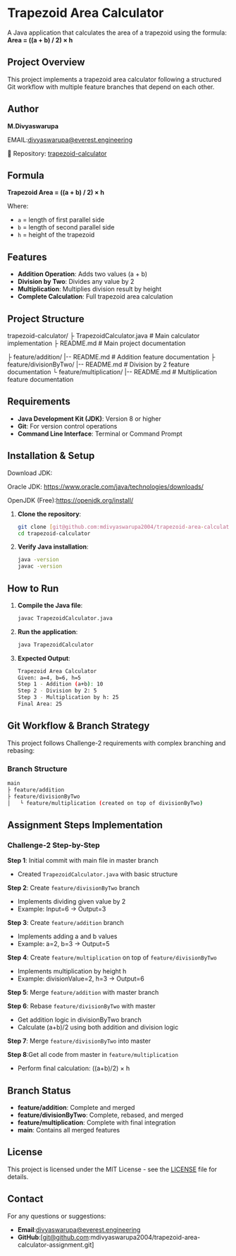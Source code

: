 # Trapezoid Area Calculator

A Java application that calculates the area of a trapezoid using the formula: **Area = ((a + b) / 2) × h**

## Project Overview

This project implements a trapezoid area calculator following a structured Git workflow with multiple feature branches that depend on each other.

## Author

**M.Divyaswarupa**

EMAIL:divyaswarupa@everest.engineering

🔗 Repository: [trapezoid-calculator](git@github.com:mdivyaswarupa2004/trapezoid-area-calculator-assignment.git)

## Formula

**Trapezoid Area = ((a + b) / 2) × h**

Where:
- `a` = length of first parallel side
- `b` = length of second parallel side  
- `h` = height of the trapezoid

## Features

- **Addition Operation**: Adds two values (a + b)
- **Division by Two**: Divides any value by 2
- **Multiplication**: Multiplies division result by height
- **Complete Calculation**: Full trapezoid area calculation

## Project Structure
trapezoid-calculator/
├ TrapezoidCalculator.java    # Main calculator implementation
├ README.md                   # Main project documentation

├ feature/addition/
   |--    README.md              # Addition feature documentation
├ feature/divisionByTwo/
   |-- README.md              # Division by 2 feature documentation
└ feature/multiplication/
    |-- README.md              # Multiplication feature documentation

## Requirements

- **Java Development Kit (JDK)**: Version 8 or higher
- **Git**: For version control operations
- **Command Line Interface**: Terminal or Command Prompt

## Installation & Setup

Download JDK:

Oracle JDK: <https://www.oracle.com/java/technologies/downloads/>

OpenJDK (Free):<https://openjdk.org/install/>

1. **Clone the repository**:

   ```bash
   git clone [git@github.com:mdivyaswarupa2004/trapezoid-area-calculator-assignment.git]
   cd trapezoid-calculator
   ```

2. **Verify Java installation**:

   ```bash
   java -version
   javac -version
   ```

## How to Run

1. **Compile the Java file**:

   ```bash
   javac TrapezoidCalculator.java
   ```

2. **Run the application**:

   ```bash
   java TrapezoidCalculator
   ```

3. **Expected Output**:

   ```bash
   Trapezoid Area Calculator
   Given: a=4, b=6, h=5
   Step 1 - Addition (a+b): 10
   Step 2 - Division by 2: 5
   Step 3 - Multiplication by h: 25
   Final Area: 25
   ```

## Git Workflow & Branch Strategy

This project follows Challenge-2 requirements with complex branching and rebasing:

### Branch Structure

```bash
main
├ feature/addition
├ feature/divisionByTwo
│   └ feature/multiplication (created on top of divisionByTwo)
```


## Assignment Steps Implementation

### Challenge-2 Step-by-Step

**Step 1**: Initial commit with main file in master branch

- Created `TrapezoidCalculator.java` with basic structure

**Step 2**: Create `feature/divisionByTwo` branch

- Implements dividing given value by 2
- Example: Input=6 -> Output=3

**Step 3**: Create `feature/addition` branch  

- Implements adding a and b values
- Example: a=2, b=3 -> Output=5

**Step 4**: Create `feature/multiplication` on top of `feature/divisionByTwo`

- Implements multiplication by height h
- Example: divisionValue=2, h=3 -> Output=6

**Step 5**: Merge `feature/addition` with master branch

**Step 6**: Rebase `feature/divisionByTwo` with master

- Get addition logic in divisionByTwo branch
- Calculate (a+b)/2 using both addition and division logic

**Step 7**: Merge `feature/divisionByTwo` into master

**Step 8**:Get all code from master in `feature/multiplication`

- Perform final calculation: ((a+b)/2) × h

## Branch Status

- **feature/addition**: Complete and merged
- **feature/divisionByTwo**: Complete, rebased, and merged
- **feature/multiplication**: Complete with final integration
- **main**: Contains all merged features

## License

This project is licensed under the MIT License - see the [LICENSE](LICENSE) file for details.

## Contact

For any questions or suggestions:

- **Email**:divyaswarupa@everest.engineering
- **GitHub**:[git@github.com:mdivyaswarupa2004/trapezoid-area-calculator-assignment.git]
